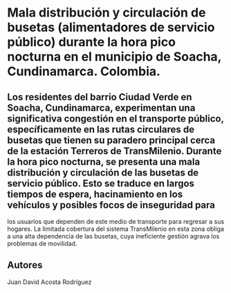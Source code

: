 # Mala distribución y circulación de busetas (alimentadores de servicio público) durante la hora pico nocturna en el municipio de Soacha, Cundinamarca. Colombia.

## Los residentes del barrio Ciudad Verde en Soacha, Cundinamarca, experimentan una significativa congestión en el transporte público, específicamente en las rutas circulares de busetas que tienen su paradero principal cerca de la estación Terreros de TransMilenio. Durante la hora pico nocturna, se presenta una mala distribución y circulación de las busetas de servicio público. Esto se traduce en largos tiempos de espera, hacinamiento en los vehículos y posibles focos de inseguridad para
los usuarios que dependen de este medio de transporte para regresar a sus hogares. La limitada cobertura del
sistema TransMilenio en esta zona obliga a una alta dependencia de las busetas, cuya ineficiente gestión agrava
los problemas de movilidad.

## Autores

Juan David Acosta Rodríguez
